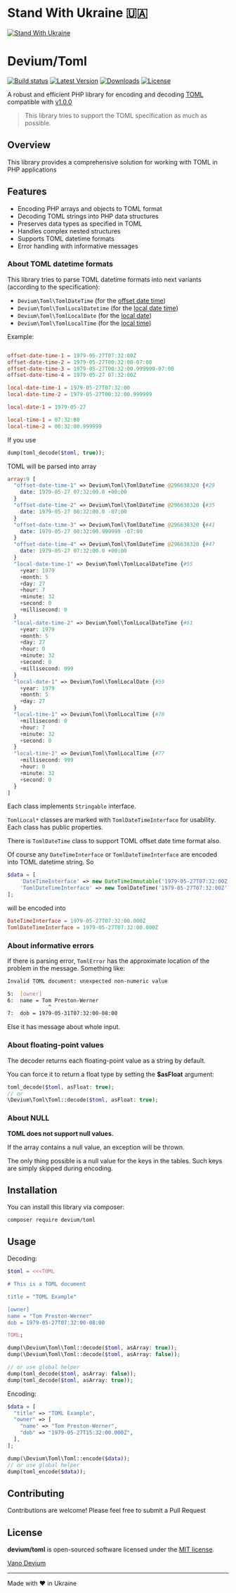 # Stand With Ukraine 🇺🇦

[![Stand With Ukraine](https://raw.githubusercontent.com/vshymanskyy/StandWithUkraine/main/banner-direct-single.svg)](https://vshymanskyy.github.io/StandWithUkraine/)


# Devium/Toml

[![Build status](https://img.shields.io/github/actions/workflow/status/vanodevium/toml/ci.yaml?v1.0.5&style=flat-square&label=tests)](https://github.com/vanodevium/toml)
[![Latest Version](https://img.shields.io/packagist/v/devium/toml?v1.0.5&style=flat-square&label=stable)](https://packagist.org/packages/devium/toml)
[![Downloads](https://img.shields.io/packagist/dt/devium/toml?v1.0.5&style=flat-square)](https://packagist.org/packages/devium/toml)
[![License](https://img.shields.io/packagist/l/devium/toml?v1.0.5&style=flat-square)](https://packagist.org/packages/devium/toml)

A robust and efficient PHP library for encoding and decoding [TOML](https://github.com/toml-lang/toml)
compatible with [v1.0.0](https://toml.io/en/v1.0.0)

> This library tries to support the TOML specification as much as possible.

## Overview

This library provides a comprehensive solution for working with TOML in PHP applications

## Features

-   Encoding PHP arrays and objects to TOML format
-   Decoding TOML strings into PHP data structures
-   Preserves data types as specified in TOML
-   Handles complex nested structures
-   Supports TOML datetime formats
-   Error handling with informative messages

### About TOML datetime formats

This library tries to parse TOML datetime formats into next variants (according to the specification):

-   `Devium\Toml\TomlDateTime` (for the [offset date time](https://toml.io/en/v1.0.0#offset-date-time))
-   `Devium\Toml\TomlLocalDatetime` (for the [local date time](https://toml.io/en/v1.0.0#local-date-time))
-   `Devium\Toml\TomlLocalDate` (for the [local date](https://toml.io/en/v1.0.0#local-date))
-   `Devium\Toml\TomlLocalTime` (for the [local time](https://toml.io/en/v1.0.0#local-time))

Example:

```toml

offset-date-time-1 = 1979-05-27T07:32:00Z
offset-date-time-2 = 1979-05-27T00:32:00-07:00
offset-date-time-3 = 1979-05-27T00:32:00.999999-07:00
offset-date-time-4 = 1979-05-27 07:32:00Z

local-date-time-1 = 1979-05-27T07:32:00
local-date-time-2 = 1979-05-27T00:32:00.999999

local-date-1 = 1979-05-27

local-time-1 = 07:32:00
local-time-2 = 00:32:00.999999

```

If you use

```php
dump(toml_decode($toml, true));
```

TOML will be parsed into array

```php
array:9 [
  "offset-date-time-1" => Devium\Toml\TomlDateTime @296638320 {#29
    date: 1979-05-27 07:32:00.0 +00:00
  }
  "offset-date-time-2" => Devium\Toml\TomlDateTime @296638320 {#35
    date: 1979-05-27 00:32:00.0 -07:00
  }
  "offset-date-time-3" => Devium\Toml\TomlDateTime @296638320 {#41
    date: 1979-05-27 00:32:00.999999 -07:00
  }
  "offset-date-time-4" => Devium\Toml\TomlDateTime @296638320 {#47
    date: 1979-05-27 07:32:00.0 +00:00
  }
  "local-date-time-1" => Devium\Toml\TomlLocalDateTime {#55
    +year: 1979
    +month: 5
    +day: 27
    +hour: 7
    +minute: 32
    +second: 0
    +millisecond: 0
  }
  "local-date-time-2" => Devium\Toml\TomlLocalDateTime {#61
    +year: 1979
    +month: 5
    +day: 27
    +hour: 0
    +minute: 32
    +second: 0
    +millisecond: 999
  }
  "local-date-1" => Devium\Toml\TomlLocalDate {#59
    +year: 1979
    +month: 5
    +day: 27
  }
  "local-time-1" => Devium\Toml\TomlLocalTime {#70
    +millisecond: 0
    +hour: 7
    +minute: 32
    +second: 0
  }
  "local-time-2" => Devium\Toml\TomlLocalTime {#77
    +millisecond: 999
    +hour: 0
    +minute: 32
    +second: 0
  }
]
```

Each class implements `Stringable` interface.

`TomlLocal*` classes are marked with `TomlDateTimeInterface` for usability. Each class has public properties.

There is `TomlDateTime` class to support TOML offset date time format also.

Of course any `DateTimeInterface` or `TomlDateTimeInterface` are encoded into TOML datetime string.
So

```php
$data = [
    'DateTimeInterface' => new DateTimeImmutable('1979-05-27T07:32:00Z'),
    'TomlDateTimeInterface' => new TomlDateTime('1979-05-27T07:32:00Z'),
];
```

will be encoded into

```toml
DateTimeInterface = 1979-05-27T07:32:00.000Z
TomlDateTimeInterface = 1979-05-27T07:32:00.000Z
```

### About informative errors

If there is parsing error, `TomlError` has the approximate location of the problem in the message.
Something like:

```sh
Invalid TOML document: unexpected non-numeric value

5:  [owner]
6:  name = Tom Preston-Werner
             ^
7:  dob = 1979-05-31T07:32:00-08:00
```

Else it has message about whole input.

### About floating-point values

The decoder returns each floating-point value as a string by default.

You can force it to return a float type by setting the **$asFloat** argument:

```php
toml_decode($toml, asFloat: true);
// or
\Devium\Toml\Toml::decode($toml, asFloat: true);
```

### About NULL

**TOML does not support null values.**

If the array contains a null value, an exception will be thrown.

The only thing possible is a null value for the keys in the tables. Such keys are simply skipped during encoding.

## Installation

You can install this library via composer:

```shell
composer require devium/toml
```

## Usage

Decoding:

```php
$toml = <<<TOML

# This is a TOML document

title = "TOML Example"

[owner]
name = "Tom Preston-Werner"
dob = 1979-05-27T07:32:00-08:00

TOML;

dump(\Devium\Toml\Toml::decode($toml, asArray: true));
dump(\Devium\Toml\Toml::decode($toml, asArray: false));

// or use global helper
dump(toml_decode($toml, asArray: false));
dump(toml_decode($toml, asArray: true));
```

Encoding:

```php
$data = [
  "title" => "TOML Example",
  "owner" => [
    "name" => "Tom Preston-Werner",
    "dob" => "1979-05-27T15:32:00.000Z",
  ],
];

dump(\Devium\Toml\Toml::encode($data));
// or use global helper
dump(toml_encode($data));
```

## Contributing

Contributions are welcome! Please feel free to submit a Pull Request

## License

**devium/toml** is open-sourced software licensed under the [MIT license](./LICENSE.md).

[Vano Devium](https://github.com/vanodevium/)

---

Made with ❤️ in Ukraine
